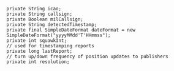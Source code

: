 
    private String icao;
    private String callsign;
    private Boolean milCallsign;
    private String detectedTimestamp;
    private final SimpleDateFormat dateFormat = new SimpleDateFormat("yyyyMMdd'T'HHmmss");
    private int squawkInt;
    // used for timestamping reports
    private long lastReport;
    // turn up/down frequency of position updates to publishers
    private int resolution;

